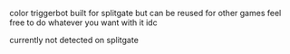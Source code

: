 color triggerbot built for splitgate but can be reused for other games
feel free to do whatever you want with it idc

currently not detected on splitgate
